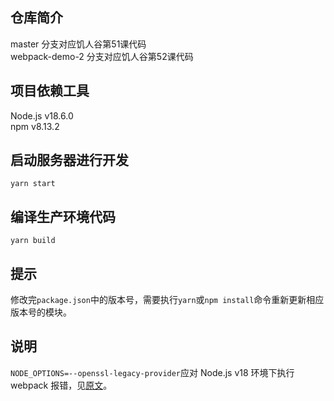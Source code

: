 ## 仓库简介
master 分支对应饥人谷第51课代码  
webpack-demo-2 分支对应饥人谷第52课代码

## 项目依赖工具
Node.js v18.6.0  
npm v8.13.2

## 启动服务器进行开发
```shell
yarn start
```

## 编译生产环境代码
```shell
yarn build
```

## 提示
修改完`package.json`中的版本号，需要执行`yarn`或`npm install`命令重新更新相应版本号的模块。

## 说明
`NODE_OPTIONS=--openssl-legacy-provider`应对 Node.js v18 环境下执行 webpack 报错，见[原文](https://github.com/webpack/webpack/issues/14532#issuecomment-947012063)。